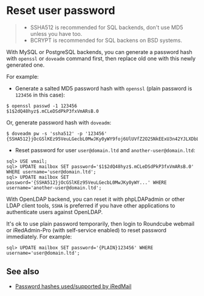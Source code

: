 # Reset user password

> * SSHA512 is recommended for SQL backends, don't use MD5 unless you have too.
> * BCRYPT is recommended for SQL backens on BSD systems.

With MySQL or PostgreSQL backends, you can generate a password hash with
`openssl` or `doveadm` command first, then replace old one with this newly
generated one.

For example:

* Generate a salted MD5 password hash with `openssl` (plain password is `123456`
in this case):

```
$ openssl passwd -1 123456
$1$2dQ48hyz$.mCLeDSdPkP3fxVmARsB.0
```

Or, generate password hash with `doveadm`:

```
$ doveadm pw -s 'ssha512' -p '123456'
{SSHA512}jOcGSlKEz95VeuLGecbL0MwJKy0yWY9foj6UlUVfZ2O2SNkEExU3n42YJLXDbLnu3ghnIRBkwDMsM31q7OI0jY5B/5E=
```

* Reset password for user `user@domain.ltd` and `another-user@domain.ltd`:

```
sql> USE vmail;
sql> UPDATE mailbox SET password='$1$2dQ48hyz$.mCLeDSdPkP3fxVmARsB.0' WHERE username='user@domain.ltd';
sql> UPDATE mailbox SET password='{SSHA512}jOcGSlKEz95VeuLGecbL0MwJKy0yWY...' WHERE username='another-user@domain.ltd';
```

With OpenLDAP backend, you can reset it with phpLDAPadmin or other LDAP client
tools, `SSHA` is preferred if you have other applications to authenticate
users against OpenLDAP.

It's ok to use plain password temporarily, then login to Roundcube webmail
or iRedAdmin-Pro (with self-service enabled) to reset password immediately.
For example:

```
sql> UPDATE mailbox SET password='{PLAIN}123456' WHERE username='user@domain.ltd';
```

## See also

* [Password hashes used/supported by iRedMail](./password.hashes.html)
